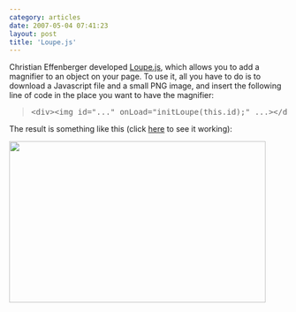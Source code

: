 ```yaml
---
category: articles
date: 2007-05-04 07:41:23
layout: post
title: 'Loupe.js'
---
```


<p>Christian Effenberger developed <a href="http://www.netzgesta.de/loupe/">Loupe.js</a>, which allows you to add a magnifier to an object on your page. To use it, all you have to do is to download a Javascript file and a small PNG image, and insert the following line of code in the place you want to have the magnifier:</p>

<blockquote>
  <p>
    <pre>&lt;div&gt;&lt;img id="..." onLoad="initLoupe(this.id);" ...&gt;&lt;/div&gt;</pre>
  </p>
</blockquote>

<p>The result is something like this (click <a href="http://www.netzgesta.de/loupe/">here</a> to see it working):</p>

<p><a href="https://joaobordalo.com/images/static/blog/loupe.jpg"><img src="https://joaobordalo.com/images/static/blog/loupe.jpg" width="464px" height="292px"></a></p>
